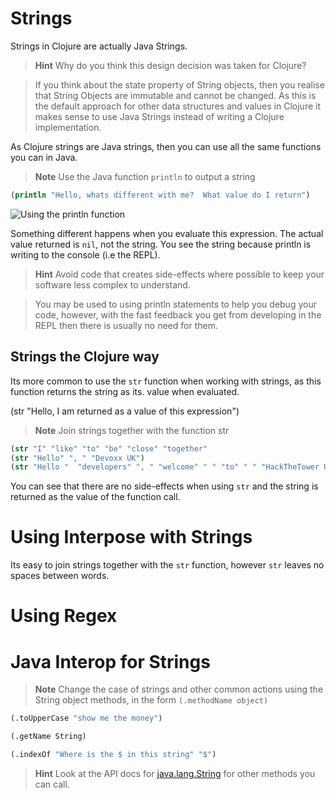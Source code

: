 # Strings

  Strings in Clojure are actually Java Strings.  
  
> **Hint**  Why do you think this design decision was taken for Clojure?

> If you think about the state property of String objects, then you realise that String Objects are immutable and cannot be changed.  As this is the default approach for other data structures and values in Clojure it makes sense to use Java Strings instead of writing a Clojure implementation.

  As Clojure strings are Java strings, then you can use all the same functions you can in Java.  
  
> **Note** Use the Java function `println` to output a string

```clojure
(println "Hello, whats different with me?  What value do I return")
```

![Using the println function](../images/clojure-playground-println.png)

 Something different happens when you evaluate this expression.  The actual value returned is `nil`, not the string.  You see the string because println is writing to the console (i.e the REPL).

> **Hint** Avoid code that creates side-effects where possible to keep your software less complex to understand. 

> You may be used to using println statements to help you debug your code, however, with the fast feedback you get from developing in the REPL then there is usually no need for them.


## Strings the Clojure way

  Its more common to use the `str` function when working with strings, as this function returns the string as its. value when evaluated.

(str "Hello, I am returned as a value of this expression")


> **Note** Join strings together with the function str

```clojure
(str "I" "like" "to" "be" "close" "together"
(str "Hello" ", " "Devoxx UK")
(str "Hello "  "developers" ", " "welcome" " " "to" " " "HackTheTower UK")
```

  You can see that there are no side-effects when using `str` and the string is returned as the value of the function call.
  


# Using Interpose with Strings

Its easy to join strings together with the `str` function, however `str` leaves no spaces between words.


# Using Regex



# Java Interop for Strings
> **Note** Change the case of strings and other common actions using the String object methods, in the form `(.methodName object)`

```clojure
(.toUpperCase "show me the money")

(.getName String)

(.indexOf "Where is the $ in this string" "$")
```

> **Hint** Look at the API docs for [java.lang.String](http://docs.oracle.com/javase/8/docs/api/java/lang/String.html) for other methods you can call. 


